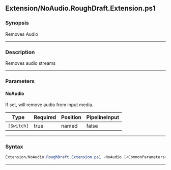 
Extension/NoAudio.RoughDraft.Extension.ps1
------------------------------------------
### Synopsis
Removes Audio

---
### Description

Removes audio streams

---
### Parameters
#### **NoAudio**

If set, will remove audio from input media.






|Type      |Required|Position|PipelineInput|
|----------|--------|--------|-------------|
|`[Switch]`|true    |named   |false        |



---
### Syntax
```PowerShell
Extension/NoAudio.RoughDraft.Extension.ps1 -NoAudio [<CommonParameters>]
```
---




